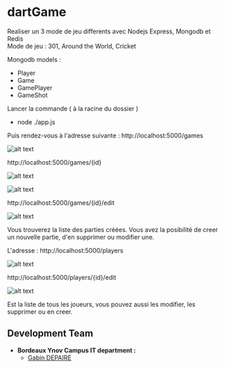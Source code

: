 # dartGame

Realiser un 3 mode de jeu differents avec Nodejs Express, Mongodb et Redis<br/>
Mode de jeu : 301, Around the World, Cricket

Mongodb models :
  - Player
  - Game
  - GamePlayer
  - GameShot

Lancer la commande ( à la racine du dossier )
- node ./app.js

Puis rendez-vous à l'adresse suivante : http://localhost:5000/games

![alt text](https://github.com/wewlr17/dgame/blob/master/projet/screen/game-list.png "game list")

http://localhost:5000/games/{id}

![alt text](https://github.com/wewlr17/dgame/blob/master/projet/screen/gameAround-play.png "gameAround-play")

![alt text](https://github.com/wewlr17/dgame/blob/master/projet/screen/game-end.png "game-end")

http://localhost:5000/games/{id}/edit

![alt text](https://github.com/wewlr17/dgame/blob/master/projet/screen/game-edit.png "game-edit")

Vous trouverez la liste des parties créées.
Vous avez la posibilité de creer un nouvelle partie, d'en supprimer ou modifier une.

L'adresse : http://localhost:5000/players

![alt text](https://github.com/wewlr17/dgame/blob/master/projet/screen/player-list.png "player list")

http://localhost:5000/players/{id}/edit

![alt text](https://github.com/wewlr17/dgame/blob/master/projet/screen/player-edit.png "player list")


Est la liste de tous les joueurs, vous pouvez aussi les modifier, les supprimer ou en creer.


## Development Team

- **Bordeaux Ynov Campus IT department :**
  - [Gabin DEPAIRE](https://github.com/wewlr17)
